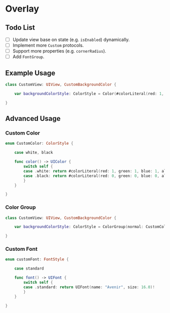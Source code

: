 # Overlay

## Todo List

- [ ] Update view base on state (e.g. `isEnabled`) dynamically.
- [ ] Implement more `Custom` protocols.
- [ ] Support more properties (e.g. `cornerRadius`).
- [ ] Add `FontGroup`.

## Example Usage

```swift
class CustomView: UIView, CustomBackgroundColor {

    var backgroundColorStyle: ColorStyle = Color(#colorLiteral(red: 1, green: 1, blue: 1, alpha: 1))

}
```

## Advanced Usage

### Custom Color

```swift
enum CustomColor: ColorStyle {

    case white, black

    func color() -> UIColor {
        switch self {
        case .white: return #colorLiteral(red: 1, green: 1, blue: 1, alpha: 1)
        case .black: return #colorLiteral(red: 0, green: 0, blue: 0, alpha: 1)
        }
    }

}
```

### Color Group

```swift
class CustomView: UIView, CustomBackgroundColor {

    var backgroundColorStyle: ColorStyle = ColorGroup(normal: CustomColor.white, disabled: CustomColor.black)

}
```

### Custom Font

```swift
enum customFont: FontStyle {

    case standard

    func font() -> UIFont {
        switch self {
        case .standard: return UIFont(name: "Avenir", size: 16.0)!
        }
    }

}
```
